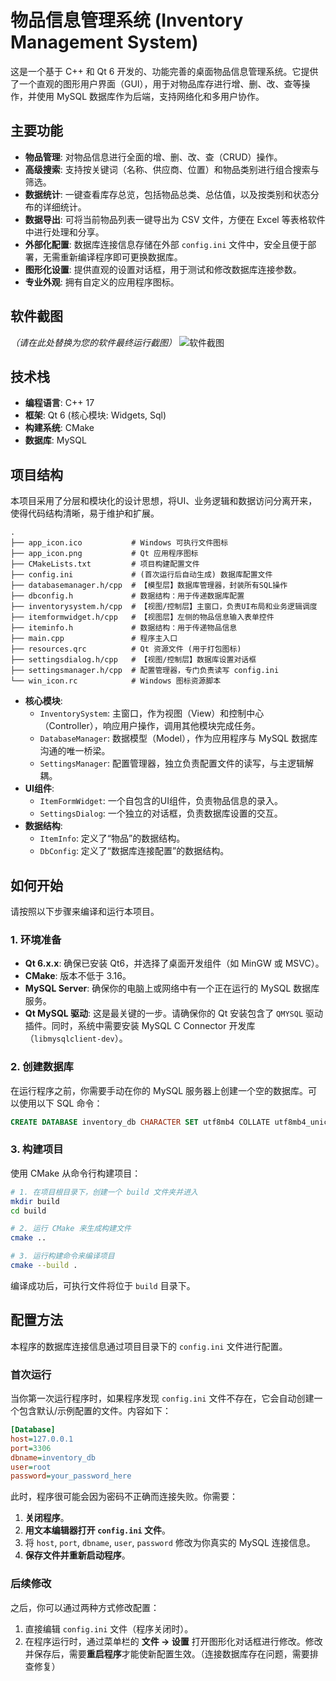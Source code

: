 # 物品信息管理系统 (Inventory Management System)

这是一个基于 C++ 和 Qt 6 开发的、功能完善的桌面物品信息管理系统。它提供了一个直观的图形用户界面（GUI），用于对物品库存进行增、删、改、查等操作，并使用 MySQL 数据库作为后端，支持网络化和多用户协作。

## 主要功能

* **物品管理**: 对物品信息进行全面的增、删、改、查（CRUD）操作。
* **高级搜索**: 支持按关键词（名称、供应商、位置）和物品类别进行组合搜索与筛选。
* **数据统计**: 一键查看库存总览，包括物品总类、总估值，以及按类别和状态分布的详细统计。
* **数据导出**: 可将当前物品列表一键导出为 CSV 文件，方便在 Excel 等表格软件中进行处理和分享。
* **外部化配置**: 数据库连接信息存储在外部 `config.ini` 文件中，安全且便于部署，无需重新编译程序即可更换数据库。
* **图形化设置**: 提供直观的设置对话框，用于测试和修改数据库连接参数。
* **专业外观**: 拥有自定义的应用程序图标。

## 软件截图

*（请在此处替换为您的软件最终运行截图）*
![软件截图](screenshot.png)

## 技术栈

* **编程语言**: C++ 17
* **框架**: Qt 6 (核心模块: Widgets, Sql)
* **构建系统**: CMake
* **数据库**: MySQL

## 项目结构

本项目采用了分层和模块化的设计思想，将UI、业务逻辑和数据访问分离开来，使得代码结构清晰，易于维护和扩展。

```
.
├── app_icon.ico           # Windows 可执行文件图标
├── app_icon.png           # Qt 应用程序图标
├── CMakeLists.txt         # 项目构建配置文件
├── config.ini             # (首次运行后自动生成) 数据库配置文件
├── databasemanager.h/cpp  # 【模型层】数据库管理器，封装所有SQL操作
├── dbconfig.h             # 数据结构：用于传递数据库配置
├── inventorysystem.h/cpp  # 【视图/控制层】主窗口，负责UI布局和业务逻辑调度
├── itemformwidget.h/cpp   # 【视图层】左侧的物品信息输入表单控件
├── iteminfo.h             # 数据结构：用于传递物品信息
├── main.cpp               # 程序主入口
├── resources.qrc          # Qt 资源文件 (用于打包图标)
├── settingsdialog.h/cpp   # 【视图/控制层】数据库设置对话框
├── settingsmanager.h/cpp  # 配置管理器，专门负责读写 config.ini
└── win_icon.rc            # Windows 图标资源脚本
```

* **核心模块**:
    * `InventorySystem`: 主窗口，作为视图（View）和控制中心（Controller），响应用户操作，调用其他模块完成任务。
    * `DatabaseManager`: 数据模型（Model），作为应用程序与 MySQL 数据库沟通的唯一桥梁。
    * `SettingsManager`: 配置管理器，独立负责配置文件的读写，与主逻辑解耦。
* **UI组件**:
    * `ItemFormWidget`: 一个自包含的UI组件，负责物品信息的录入。
    * `SettingsDialog`: 一个独立的对话框，负责数据库设置的交互。
* **数据结构**:
    * `ItemInfo`: 定义了“物品”的数据结构。
    * `DbConfig`: 定义了“数据库连接配置”的数据结构。

## 如何开始

请按照以下步骤来编译和运行本项目。

### 1. 环境准备

* **Qt 6.x.x**: 确保已安装 Qt6，并选择了桌面开发组件（如 MinGW 或 MSVC）。
* **CMake**: 版本不低于 3.16。
* **MySQL Server**: 确保你的电脑上或网络中有一个正在运行的 MySQL 数据库服务。
* **Qt MySQL 驱动**: 这是最关键的一步。请确保你的 Qt 安装包含了 `QMYSQL` 驱动插件。同时，系统中需要安装 MySQL C Connector 开发库（`libmysqlclient-dev`）。

### 2. 创建数据库

在运行程序之前，你需要手动在你的 MySQL 服务器上创建一个空的数据库。可以使用以下 SQL 命令：
```sql
CREATE DATABASE inventory_db CHARACTER SET utf8mb4 COLLATE utf8mb4_unicode_ci;
```

### 3. 构建项目

使用 CMake 从命令行构建项目：

```bash
# 1. 在项目根目录下，创建一个 build 文件夹并进入
mkdir build
cd build

# 2. 运行 CMake 来生成构建文件
cmake ..

# 3. 运行构建命令来编译项目
cmake --build .
```
编译成功后，可执行文件将位于 `build` 目录下。

## 配置方法

本程序的数据库连接信息通过项目目录下的 `config.ini` 文件进行配置。

### 首次运行

当你第一次运行程序时，如果程序发现 `config.ini` 文件不存在，它会自动创建一个包含默认/示例配置的文件。内容如下：

```ini
[Database]
host=127.0.0.1
port=3306
dbname=inventory_db
user=root
password=your_password_here
```

此时，程序很可能会因为密码不正确而连接失败。你需要：

1.  **关闭程序**。
2.  **用文本编辑器打开 `config.ini` 文件**。
3.  将 `host`, `port`, `dbname`, `user`, `password` 修改为你真实的 MySQL 连接信息。
4.  **保存文件并重新启动程序**。

### 后续修改

之后，你可以通过两种方式修改配置：
1.  直接编辑 `config.ini` 文件（程序关闭时）。
2.  在程序运行时，通过菜单栏的 **文件 -> 设置** 打开图形化对话框进行修改。修改并保存后，需要**重启程序**才能使新配置生效。（连接数据库存在问题，需要排查修复）
